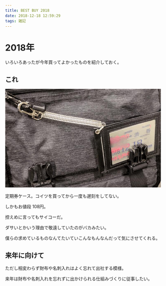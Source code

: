 ```yaml
---
title: BEST BUY 2018
date: 2018-12-18 12:59:29
tags: 雑記
---
```



# 2018年

いろいろあったが今年買ってよかったものを紹介しておく。

<!-- more -->

## これ

![](./best-buy-2018/card-case.jpg)

定期券ケース。コイツを買ってから一度も遅刻をしてない。

しかもお値段 108円。

控えめに言ってもサイコーだ。

ダサいとかいう理由で敬遠していたのがバカみたい。

僕らの求めているものなんてたいていこんなもんなんだって気にさせてくれる。

## 来年に向けて

ただし相変わらず財布や名刺入れはよく忘れて出社する模様。

来年は財布や名刺入れを忘れずに出かけられる仕組みづくりに従事したい。